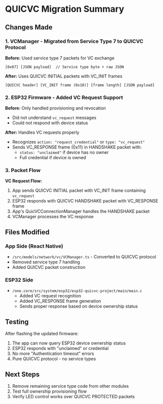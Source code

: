 # QUICVC Migration Summary

## Changes Made

### 1. VCManager - Migrated from Service Type 7 to QUICVC Protocol

**Before:** Used service type 7 packets for VC exchange
```
[0x07] [JSON payload]  // Service type byte + raw JSON
```

**After:** Uses QUICVC INITIAL packets with VC_INIT frames
```
[QUICVC header] [VC_INIT frame (0x10)] [frame length] [JSON payload]
```

### 2. ESP32 Firmware - Added VC Request Support

**Before:** Only handled provisioning and revocation
- Did not understand `vc_request` messages
- Could not respond with device status

**After:** Handles VC requests properly
- Recognizes `action: "request_credential"` or `type: "vc_request"`
- Sends VC_RESPONSE frame (0x11) in HANDSHAKE packet with:
  - `status: "unclaimed"` if device has no owner
  - Full credential if device is owned

### 3. Packet Flow

**VC Request Flow:**
1. App sends QUICVC INITIAL packet with VC_INIT frame containing `vc_request`
2. ESP32 responds with QUICVC HANDSHAKE packet with VC_RESPONSE frame
3. App's QuicVCConnectionManager handles the HANDSHAKE packet
4. VCManager processes the VC response

## Files Modified

### App Side (React Native)
- `/src/models/network/vc/VCManager.ts` - Converted to QUICVC protocol
- Removed service type 7 handling
- Added QUICVC packet construction

### ESP32 Side
- `/one.core/src/system/esp32/esp32-quicvc-project/main/main.c`
  - Added VC request recognition
  - Added VC_RESPONSE frame generation
  - Sends proper response based on device ownership status

## Testing

After flashing the updated firmware:

1. The app can now query ESP32 device ownership status
2. ESP32 responds with "unclaimed" or credential
3. No more "Authentication timeout" errors
4. Pure QUICVC protocol - no service types

## Next Steps

1. Remove remaining service type code from other modules
2. Test full ownership provisioning flow
3. Verify LED control works over QUICVC PROTECTED packets